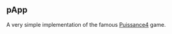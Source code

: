 ## pApp

A very simple implementation of the famous [Puissance4](http://fr.wikipedia.org/wiki/Puissance_4) game.
